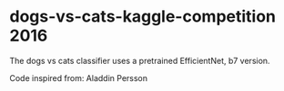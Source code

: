 # dogs-vs-cats-kaggle-competition 2016
The dogs vs cats classifier uses a pretrained EfficientNet, b7 version.

Code inspired from: Aladdin Persson
